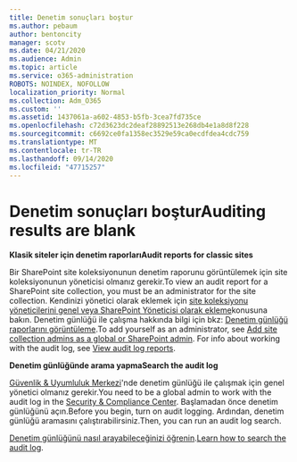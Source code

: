 ```yaml
---
title: Denetim sonuçları boştur
ms.author: pebaum
author: bentoncity
manager: scotv
ms.date: 04/21/2020
ms.audience: Admin
ms.topic: article
ms.service: o365-administration
ROBOTS: NOINDEX, NOFOLLOW
localization_priority: Normal
ms.collection: Adm_O365
ms.custom: ''
ms.assetid: 1437061a-a602-4853-b5fb-3cea7fd735ce
ms.openlocfilehash: c72d3623dc2deaf28892513e268db4e1a8d8f228
ms.sourcegitcommit: c6692ce0fa1358ec3529e59ca0ecdfdea4cdc759
ms.translationtype: MT
ms.contentlocale: tr-TR
ms.lasthandoff: 09/14/2020
ms.locfileid: "47715257"
---
```

# <a name="auditing-results-are-blank"></a><span data-ttu-id="628ac-102">Denetim sonuçları boştur</span><span class="sxs-lookup"><span data-stu-id="628ac-102">Auditing results are blank</span></span>

 <span data-ttu-id="628ac-103">**Klasik siteler için denetim raporları**</span><span class="sxs-lookup"><span data-stu-id="628ac-103">**Audit reports for classic sites**</span></span>
  
<span data-ttu-id="628ac-104">Bir SharePoint site koleksiyonunun denetim raporunu görüntülemek için site koleksiyonunun yöneticisi olmanız gerekir.</span><span class="sxs-lookup"><span data-stu-id="628ac-104">To view an audit report for a SharePoint site collection, you must be an administrator for the site collection.</span></span> <span data-ttu-id="628ac-105">Kendinizi yönetici olarak eklemek için [site koleksiyonu yöneticilerini genel veya SharePoint Yöneticisi olarak ekleme](https://go.microsoft.com/fwlink/?linkid=869390)konusuna bakın. Denetim günlüğü ile çalışma hakkında bilgi için bkz: [Denetim günlüğü raporlarını görüntüleme](https://go.microsoft.com/fwlink/?linkid=395237).</span><span class="sxs-lookup"><span data-stu-id="628ac-105">To add yourself as an administrator, see [Add site collection admins as a global or SharePoint admin](https://go.microsoft.com/fwlink/?linkid=869390). For info about working with the audit log, see [View audit log reports](https://go.microsoft.com/fwlink/?linkid=395237).</span></span> 
  
 <span data-ttu-id="628ac-106">**Denetim günlüğünde arama yapma**</span><span class="sxs-lookup"><span data-stu-id="628ac-106">**Search the audit log**</span></span>
  
<span data-ttu-id="628ac-107">[Güvenlik &amp; Uyumluluk Merkezi](https://protection.office.com)'nde denetim günlüğü ile çalışmak için genel yönetici olmanız gerekir.</span><span class="sxs-lookup"><span data-stu-id="628ac-107">You need to be a global admin to work with the audit log in the [Security &amp; Compliance Center](https://protection.office.com).</span></span> <span data-ttu-id="628ac-108">Başlamadan önce denetim günlüğünü açın.</span><span class="sxs-lookup"><span data-stu-id="628ac-108">Before you begin, turn on audit logging.</span></span> <span data-ttu-id="628ac-109">Ardından, denetim günlüğü aramasını çalıştırabilirsiniz.</span><span class="sxs-lookup"><span data-stu-id="628ac-109">Then, you can run an audit log search.</span></span> 
  
<span data-ttu-id="628ac-110">[Denetim günlüğünü nasıl arayabileceğinizi öğrenin](https://go.microsoft.com/fwlink/?linkid=708432).</span><span class="sxs-lookup"><span data-stu-id="628ac-110">[Learn how to search the audit log](https://go.microsoft.com/fwlink/?linkid=708432).</span></span>
  

